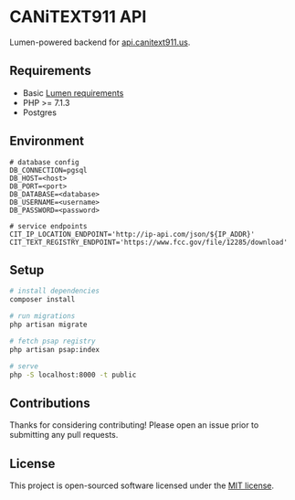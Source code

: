 # CANiTEXT911 API

Lumen-powered backend for [api.canitext911.us](https://api.canitext911.us).

## Requirements
- Basic [Lumen requirements](https://lumen.laravel.com/docs/5.7#server-requirements)
- PHP >= 7.1.3
- Postgres

## Environment
``` dotenv
# database config
DB_CONNECTION=pgsql
DB_HOST=<host>
DB_PORT=<port>
DB_DATABASE=<database>
DB_USERNAME=<username>
DB_PASSWORD=<password>

# service endpoints
CIT_IP_LOCATION_ENDPOINT='http://ip-api.com/json/${IP_ADDR}'
CIT_TEXT_REGISTRY_ENDPOINT='https://www.fcc.gov/file/12285/download'
```

## Setup

``` bash
# install dependencies
composer install

# run migrations
php artisan migrate

# fetch psap registry
php artisan psap:index

# serve
php -S localhost:8000 -t public
```

## Contributions
Thanks for considering contributing! Please open an issue prior to submitting any pull requests.

## License

This project is open-sourced software licensed under the [MIT license](https://opensource.org/licenses/MIT).
